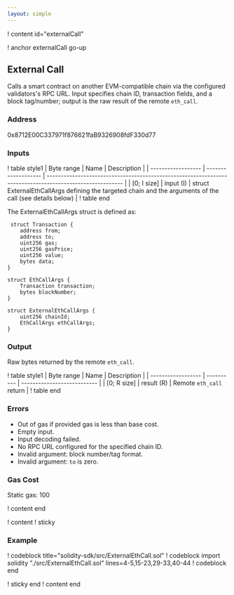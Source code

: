 ```yaml
---
layout: simple
---
```


! content id="externalCall"

! anchor externalCall go-up
## External Call

Calls a smart contract on another EVM-compatible chain via the configured validators's RPC URL. Input specifies chain ID, transaction fields, and a block tag/number; output is the raw result of the remote `eth_call`.

### Address

0x8712E00C337971f876621faB9326908fdF330d77

### Inputs

! table style1
| Byte range         | Name                | Description                                                                                               |
| ------------------ | ------------------- | --------------------------------------------------------------------------------------------------------- |
| [0; I size]        | input (I)           | struct ExternalEthCallArgs defining the targeted chain and the arguments of the call (see details below)  |
! table end

The ExternalEthCallArgs struct is defined as:
```solidity
 struct Transaction {
    address from;
    address to;
    uint256 gas;
    uint256 gasPrice;
    uint256 value;
    bytes data;
}

struct EthCallArgs {
    Transaction transaction;
    bytes blockNumber;
}

struct ExternalEthCallArgs {
    uint256 chainId;
    EthCallArgs ethCallArgs;
}
```

### Output

Raw bytes returned by the remote `eth_call`.

! table style1
| Byte range         | Name       | Description                 |
| ------------------ | ---------- | --------------------------- |
| [0; R size]        | result (R) | Remote `eth_call` return    |
! table end

### Errors

- Out of gas if provided gas is less than base cost.
- Empty input.
- Input decoding failed.
- No RPC URL configured for the specified chain ID.
- Invalid argument: block number/tag format.
- Invalid argument: `to` is zero.

### Gas Cost

Static gas: 100

! content end


! content
! sticky

### Example

! codeblock title="solidity-sdk/src/ExternalEthCall.sol"
! codeblock import solidity "./src/ExternalEthCall.sol" lines=4-5,15-23,29-33,40-44
! codeblock end

! sticky end
! content end